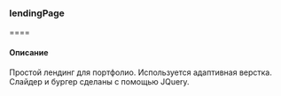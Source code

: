 ### lendingPage

====

#### Описание

Простой лендинг для портфолио. Используется адаптивная верстка. 
Слайдер и бургер сделаны с помощью  JQuery.
